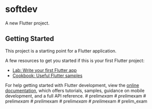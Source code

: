 # softdev

A new Flutter project.

## Getting Started

This project is a starting point for a Flutter application.

A few resources to get you started if this is your first Flutter project:

- [Lab: Write your first Flutter app](https://docs.flutter.dev/get-started/codelab)
- [Cookbook: Useful Flutter samples](https://docs.flutter.dev/cookbook)

For help getting started with Flutter development, view the
[online documentation](https://docs.flutter.dev/), which offers tutorials,
samples, guidance on mobile development, and a full API reference.
#   p r e l i m _ e x a m  
 #   p r e l i m _ e x a m  
 #   p r e l i m _ e x a m  
 #   p r e l i m _ e x a m  
 #   p r e l i m _ e x a m  
 #   p r e l i m _ e x a m  
 #   p r e l i m _ e x a m  
 